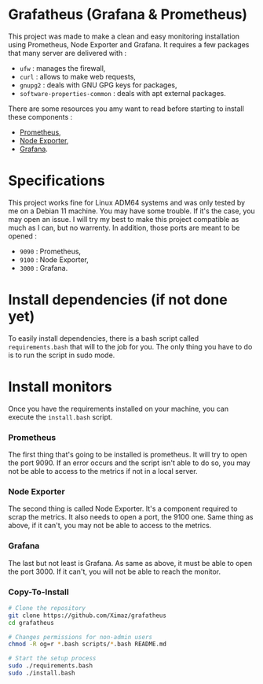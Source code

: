 # Grafatheus (Grafana & Prometheus)
This project was made to make a clean and easy monitoring installation using Prometheus, Node Exporter and Grafana. It requires a few packages that many server are delivered with :
- ``ufw`` : manages the firewall,
- ``curl`` : allows to make web requests,
- ``gnupg2`` : deals with GNU GPG keys for packages,
- ``software-properties-common`` : deals with apt external packages.

There are some resources you amy want to read before starting to install these components :
- [Prometheus](https://prometheus.io/),
- [Node Exporter](https://prometheus.io/docs/guides/node-exporter/),
- [Grafana](https://grafana.com/).

# Specifications
This project works fine for Linux ADM64 systems and was only tested by me on a Debian 11 machine. You may have some trouble. If it's the case, you may open an issue. I will try my best to make this project compatible as much as I can, but no warrenty.
In addition, those ports are meant to be opened :
- ``9090`` : Prometheus,
- ``9100`` : Node Exporter,
- ``3000`` : Grafana.

# Install dependencies (if not done yet)
To easily install dependencies, there is a bash script called ``requirements.bash`` that will to the job for you. The only thing you have to do is to run the script in sudo mode.

# Install monitors
Once you have the requirements installed on your machine, you can execute the ``install.bash`` script.

### Prometheus
The first thing that's going to be installed is prometheus. It will try to open the port 9090. If an error occurs and the script isn't able to do so, you may not be able to access to the metrics if not in a local server.

### Node Exporter
The second thing is called Node Exporter. It's a component required to scrap the metrics. It also needs to open a port, the 9100 one. Same thing as above, if it can't, you may not be able to access to the metrics.

### Grafana
The last but not least is Grafana. As same as above, it must be able to open the port 3000. If it can't, you will not be able to reach the monitor.

### Copy-To-Install

```bash
# Clone the repository
git clone https://github.com/Ximaz/grafatheus
cd grafatheus

# Changes permissions for non-admin users
chmod -R og=r *.bash scripts/*.bash README.md

# Start the setup process
sudo ./requirements.bash
sudo ./install.bash
```
